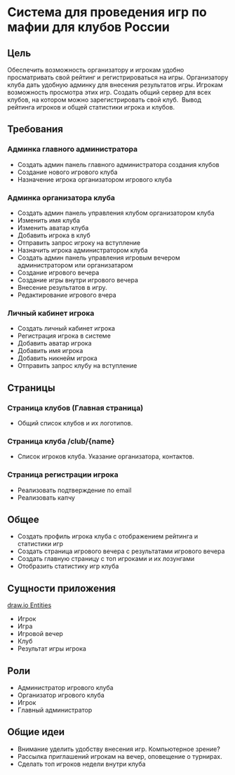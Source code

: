 # Система для проведения игр по мафии для клубов России
## Цель

Обеспечить возможность организатору и игрокам удобно просматривать свой рейтинг и регистрироваться на игры. Организатору клуба дать удобную админку для внесения результатов игры. Игрокам возможность просмотра этих игр. Создать общий сервер для всех клубов, на котором можно зарегистрировать свой клуб.  Вывод рейтинга игроков и общей статистики игрока и клубов.

## Требования

### Админка главного администратора
* Создать админ панель главного администратора создания клубов
* Создание нового игрового клуба
* Назначение игрока организатором игрового клуба
    
### Админка организатора клуба
- Создать админ панель управления клубом организатором клуба
- Изменить имя клуба 
- Изменить аватар клуба
- Добавить игрока в клуб
- Отправить запрос игроку на вступление 
- Назначить игрока администратором клуба
- Создать админ панель управления игровым вечером администратором или организатаром
-   Создание игрового вечера
-   Создание игры внутри игрового вечера
-   Внесение результатов в игру.
-   Редактирование игрового вчера
    
### Личный кабинет игрока
-   Создать личный кабинет игрока
-   Регистрация игрока в системе  
-   Добавить аватар игрока  
-   Добавить имя игрока
-   Добавить никнейм игрока
-   Отправить запрос клубу на вступление
    

## Страницы
### Страница клубов (Главная страница)
-   Общий список клубов и их логотипов.
    
### Страница клуба /club/{name}
-   Список игроков клуба. Указание организатора, контактов.

### Страница регистрации игрока
- Реализовать подтверждение по email
- Реализовать капчу
    
## Общее
-   Создать профиль игрока клуба с отображением рейтинга и статистики игр   
-   Создать страница игрового вечера с результатами игрового вечера
-   Создать главную страницу с топ игроками и их лозунгами
-   Отобразить статистику игр клуба
    

## Сущности приложения
[draw.io Entities](https://app.diagrams.net/#Handrey-petritsa%2FMafiaManager%2Fmain%2FDatabase.drawio)
-   Игрок
-   Игра
-   Игровой вечер
-   Клуб
-   Результат игры игрока
    
## Роли
-   Администратор игрового клуба
-   Организатор игрового клуба
-   Игрок
-   Главный администратор
    
## Общие идеи
-   Внимание уделить удобству внесения игр. Компьютерное зрение?
-   Рассылка приглашений игрокам на вечер, оповещение о турнирах.
-   Сделать топ игроков недели внутри клуба